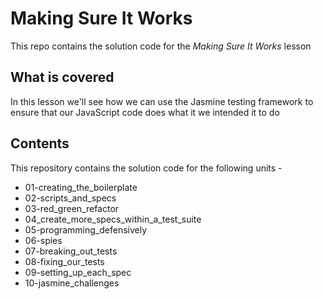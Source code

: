 # Making Sure It Works

This repo contains the solution code for the *Making Sure It Works* lesson

## What is covered
In this lesson we'll see how we can use the Jasmine testing framework to ensure that our JavaScript code does what it we intended it to do

## Contents
This repository contains the solution code for the following units -
  - 01-creating_the_boilerplate
  - 02-scripts_and_specs
  - 03-red_green_refactor
  - 04_create_more_specs_within_a_test_suite
  - 05-programming_defensively
  - 06-spies
  - 07-breaking_out_tests
  - 08-fixing_our_tests
  - 09-setting_up_each_spec	
  - 10-jasmine_challenges
